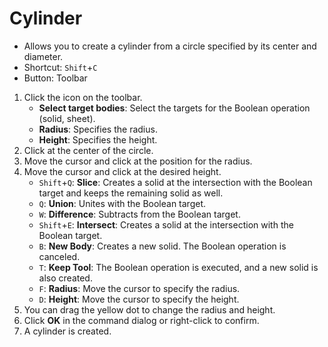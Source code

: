 # Cylinder

- Allows you to create a cylinder from a circle specified by its center and diameter.
- Shortcut: `Shift`+`C`
- Button: Toolbar

1. Click the icon on the toolbar.
   - **Select target bodies**: Select the targets for the Boolean operation (solid, sheet).
   - **Radius**: Specifies the radius.
   - **Height**: Specifies the height.
2. Click at the center of the circle.
3. Move the cursor and click at the position for the radius.
4. Move the cursor and click at the desired height.
   - `Shift`+`Q`: **Slice**: Creates a solid at the intersection with the Boolean target and keeps the remaining solid as well.
   - `Q`: **Union**: Unites with the Boolean target.
   - `W`: **Difference**: Subtracts from the Boolean target.
   - `Shift`+`E`: **Intersect**: Creates a solid at the intersection with the Boolean target.
   - `B`: **New Body**: Creates a new solid. The Boolean operation is canceled.
   - `T`: **Keep Tool**: The Boolean operation is executed, and a new solid is also created.
   - `F`: **Radius**: Move the cursor to specify the radius.
   - `D`: **Height**: Move the cursor to specify the height.
5. You can drag the yellow dot to change the radius and height.
6. Click **OK** in the command dialog or right-click to confirm.
7. A cylinder is created.
